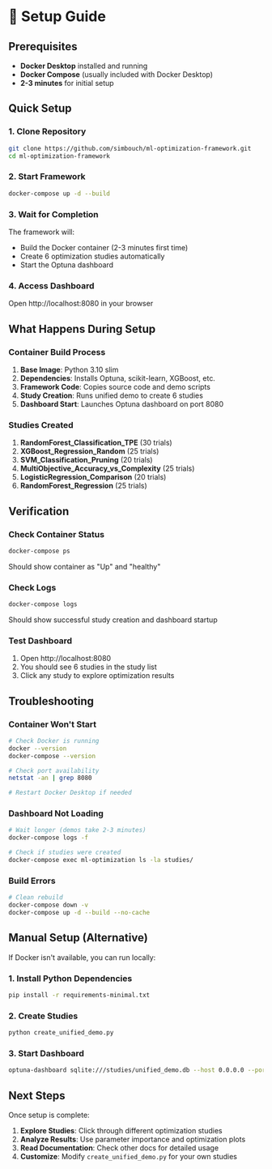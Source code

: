 # 🔧 Setup Guide

## Prerequisites

- **Docker Desktop** installed and running
- **Docker Compose** (usually included with Docker Desktop)
- **2-3 minutes** for initial setup

## Quick Setup

### 1. Clone Repository
```bash
git clone https://github.com/simbouch/ml-optimization-framework.git
cd ml-optimization-framework
```

### 2. Start Framework
```bash
docker-compose up -d --build
```

### 3. Wait for Completion
The framework will:
- Build the Docker container (2-3 minutes first time)
- Create 6 optimization studies automatically
- Start the Optuna dashboard

### 4. Access Dashboard
Open http://localhost:8080 in your browser

## What Happens During Setup

### Container Build Process
1. **Base Image**: Python 3.10 slim
2. **Dependencies**: Installs Optuna, scikit-learn, XGBoost, etc.
3. **Framework Code**: Copies source code and demo scripts
4. **Study Creation**: Runs unified demo to create 6 studies
5. **Dashboard Start**: Launches Optuna dashboard on port 8080

### Studies Created
1. **RandomForest_Classification_TPE** (30 trials)
2. **XGBoost_Regression_Random** (25 trials)
3. **SVM_Classification_Pruning** (20 trials)
4. **MultiObjective_Accuracy_vs_Complexity** (25 trials)
5. **LogisticRegression_Comparison** (20 trials)
6. **RandomForest_Regression** (25 trials)

## Verification

### Check Container Status
```bash
docker-compose ps
```
Should show container as "Up" and "healthy"

### Check Logs
```bash
docker-compose logs
```
Should show successful study creation and dashboard startup

### Test Dashboard
1. Open http://localhost:8080
2. You should see 6 studies in the study list
3. Click any study to explore optimization results

## Troubleshooting

### Container Won't Start
```bash
# Check Docker is running
docker --version
docker-compose --version

# Check port availability
netstat -an | grep 8080

# Restart Docker Desktop if needed
```

### Dashboard Not Loading
```bash
# Wait longer (demos take 2-3 minutes)
docker-compose logs -f

# Check if studies were created
docker-compose exec ml-optimization ls -la studies/
```

### Build Errors
```bash
# Clean rebuild
docker-compose down -v
docker-compose up -d --build --no-cache
```

## Manual Setup (Alternative)

If Docker isn't available, you can run locally:

### 1. Install Python Dependencies
```bash
pip install -r requirements-minimal.txt
```

### 2. Create Studies
```bash
python create_unified_demo.py
```

### 3. Start Dashboard
```bash
optuna-dashboard sqlite:///studies/unified_demo.db --host 0.0.0.0 --port 8080
```

## Next Steps

Once setup is complete:
1. **Explore Studies**: Click through different optimization studies
2. **Analyze Results**: Use parameter importance and optimization plots
3. **Read Documentation**: Check other docs for detailed usage
4. **Customize**: Modify `create_unified_demo.py` for your own studies
